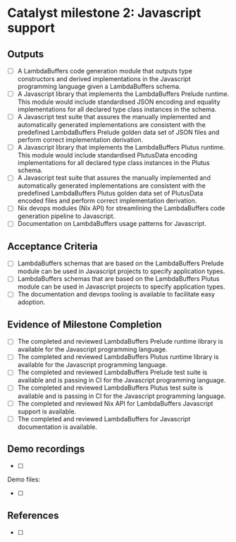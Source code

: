 # Catalyst milestone 2: Javascript support

## Outputs

- [ ] A LambdaBuffers code generation module that outputs type constructors and derived implementations in the Javascript programming language given a LambdaBuffers schema.
- [ ] A Javascript library that implements the LambdaBuffers Prelude runtime. This module would include standardised JSON encoding and equality implementations for all declared type class instances in the schema.
- [ ] A Javascript test suite that assures the manually implemented and automatically generated implementations are consistent with the predefined LambdaBuffers Prelude golden data set of JSON files and perform correct implementation derivation.
- [ ] A Javascript library that implements the LambdaBuffers Plutus runtime. This module would include standardised PlutusData encoding implementations for all declared type class instances in the Plutus schema.
- [ ] A Javascript test suite that assures the manually implemented and automatically generated implementations are consistent with the predefined LambdaBuffers Plutus golden data set of PlutusData encoded files and perform correct implementation derivation.
- [ ] Nix devops modules (Nix API) for streamlining the LambdaBuffers code generation pipeline to Javascript.
- [ ] Documentation on LambdaBuffers usage patterns for Javascript.

## Acceptance Criteria

- [ ] LambdaBuffers schemas that are based on the LambdaBuffers Prelude module can be used in Javascript projects to specify application types.
- [ ] LambdaBuffers schemas that are based on the LambdaBuffers Plutus module can be used in Javascript projects to specify application types.
- [ ] The documentation and devops tooling is available to facilitate easy adoption.

## Evidence of Milestone Completion

- [ ] The completed and reviewed LambdaBuffers Prelude runtime library is available for the Javascript programming language.
- [ ] The completed and reviewed LambdaBuffers Plutus runtime library is available for the Javascript programming language.
- [ ] The completed and reviewed LambdaBuffers Prelude test suite is available and is passing in CI for the Javascript programming language.
- [ ] The completed and reviewed LambdaBuffers Plutus test suite is available and is passing in CI for the Javascript programming language.
- [ ] The  completed and reviewed Nix API for LambdaBuffers Javascript support is available.
- [ ] The  completed and reviewed LambdaBuffers for Javascript documentation is available.

## Demo recordings

- [ ]

Demo files:

- [ ]

## References

- [ ]
